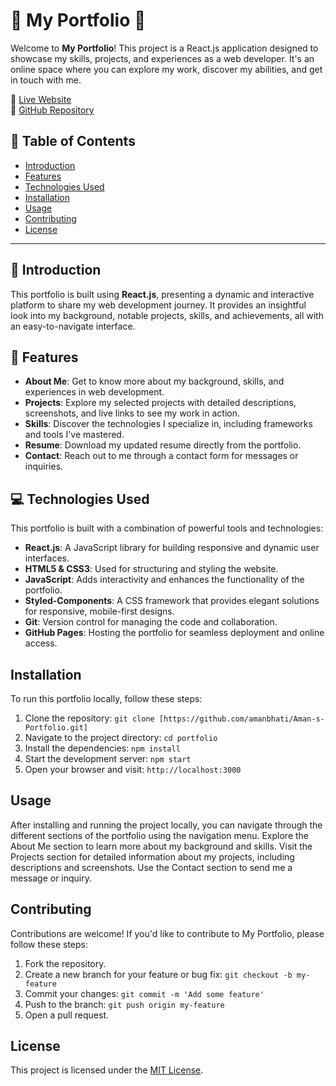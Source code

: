 # 🌟 My Portfolio 🌟

Welcome to **My Portfolio**! This project is a React.js application designed to showcase my skills, projects, and experiences as a web developer. It's an online space where you can explore my work, discover my abilities, and get in touch with me.

🔗 [Live Website](#)  
📂 [GitHub Repository](https://github.com/Pappu-Kr-Singh/Portfolio)

## 📜 Table of Contents
- [Introduction](#introduction)
- [Features](#features)
- [Technologies Used](#technologies-used)
- [Installation](#installation)
- [Usage](#usage)
- [Contributing](#contributing)
- [License](#license)

---

## 📝 Introduction

This portfolio is built using **React.js**, presenting a dynamic and interactive platform to share my web development journey. It provides an insightful look into my background, notable projects, skills, and achievements, all with an easy-to-navigate interface.

## 🚀 Features

- **About Me**: Get to know more about my background, skills, and experiences in web development.
- **Projects**: Explore my selected projects with detailed descriptions, screenshots, and live links to see my work in action.
- **Skills**: Discover the technologies I specialize in, including frameworks and tools I've mastered.
- **Resume**: Download my updated resume directly from the portfolio.
- **Contact**: Reach out to me through a contact form for messages or inquiries.

## 💻 Technologies Used

This portfolio is built with a combination of powerful tools and technologies:

- **React.js**: A JavaScript library for building responsive and dynamic user interfaces.
- **HTML5 & CSS3**: Used for structuring and styling the website.
- **JavaScript**: Adds interactivity and enhances the functionality of the portfolio.
- **Styled-Components**: A CSS framework that provides elegant solutions for responsive, mobile-first designs.
- **Git**: Version control for managing the code and collaboration.
- **GitHub Pages**: Hosting the portfolio for seamless deployment and online access.

## Installation
To run this portfolio locally, follow these steps:

1. Clone the repository: `git clone [https://github.com/amanbhati/Aman-s-Portfolio.git]`
2. Navigate to the project directory: `cd portfolio`
3. Install the dependencies: `npm install`
4. Start the development server: `npm start`
5. Open your browser and visit: `http://localhost:3000`

## Usage
After installing and running the project locally, you can navigate through the different sections of the portfolio using the navigation menu. Explore the About Me section to learn more about my background and skills. Visit the Projects section for detailed information about my projects, including descriptions and screenshots. Use the Contact section to send me a message or inquiry.

## Contributing
Contributions are welcome! If you'd like to contribute to My Portfolio, please follow these steps:

1. Fork the repository.
2. Create a new branch for your feature or bug fix: `git checkout -b my-feature`
3. Commit your changes: `git commit -m 'Add some feature'`
4. Push to the branch: `git push origin my-feature`
5. Open a pull request.

## License
This project is licensed under the [MIT License](LICENSE).
